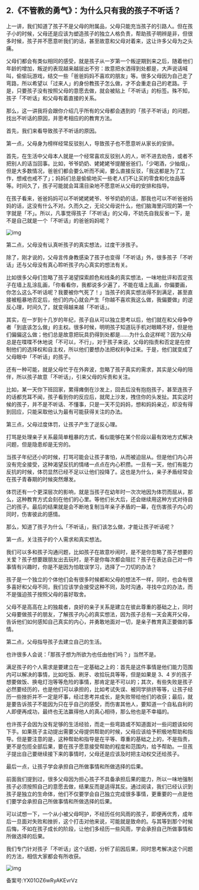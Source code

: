 ## 2.《不管教的勇气》：为什么只有我的孩子不听话？
上一讲，我们知道了孩子不是父母的附属品，父母只能充当孩子的引路人。但在孩子小的时候，父母还是应该为塑造孩子的独立人格负责，帮助孩子明辨是非，但很多时候，孩子并不愿意听我们的话，甚至故意和父母对着来，这让许多父母为之头痛。


父母们都会有类似相同的感受，就是孩子从一岁第一个叛逆期到来之后，随着他们年龄的增加，叛逆的表现越来越层出不穷：故意把水洒得到处都是，大声说话喊叫，偷偷玩游戏，结交一些「爸爸妈妈不喜欢的朋友」等。很多父母因为自己走了弯路，所以希望以「过来人」的身份教孩子怎么做，才不会重走自己的老路。于是，只要孩子没有按照父母的意愿去做，就会被贴上「不听话」的标签。殊不知，孩子「不听话」和父母有着直接的关系。


那么，这一讲我将会跟你介绍几乎所有的父母都会遇到的「孩子不听话」的问题，找出不听话的原因，并思考相应的的教育方法。


首先，我们来看导致孩子不听话的原因。


第一点，父母身为榜样经常反驳别人，导致孩子也不愿意听从家长的安排。


首先，在生活中父母本人就是一个经常喜欢反驳别人的人，听不进去劝告，或者不把别人的话当回事。比如，爷爷奶奶、姥姥姥爷提醒爸爸们，「少喝酒，少抽烟」，但是大多数情况，爸爸们都会要么听而不闻，要么直接反驳，「我这都是为了工作，想戒也戒不了」；妈妈们总是偷偷地买一些老人们不让买的零食和化妆品等等。时间久了，孩子可能就会耳濡目染地不愿意听从父母的安排和指导。


在孩子看来，爸爸妈妈可以不听姥姥姥爷、爷爷奶奶的话，那我也可以不听爸爸妈妈的话，这没有什么不对。久而久之，无论父母说什么，他们脑海里闪现的第一个字就是「不」。所以，凡事觉得孩子「不听话」的父母，不妨先自我反省一下，是不是自己就是一个「不听话」的爸爸妈妈呢？


![img](https://pica.zhimg.com/v2-b7f73dd030e277a0c5699c2b920d3b5c.webp)

第二点，父母没有认真听孩子的真实想法，过度干涉孩子。


除了，刚才说的，父母言传身教感染了孩子也变得「不听话」外，很多孩子「不听话」还与父母没有真心聆听孩子内心真实的想法有关。


比如很多父母们忽略了孩子渴望探索颜色和线条的真实想法，一味地批评和否定孩子在墙上乱涂乱画，「你看看你，我都说多少遍了，不能在墙上乱画，你偏要画，你怎么这么不听话呢？我要被你气死了！」当孩子的真实想法得不到满足，甚至直接被粗暴地否定后，他们的内心就会产生「你越不喜欢我这么做，我偏要做」的逆反心理，时间久了，就变得越来越「不听话」。


其实，在一岁到十几岁的年纪，孩子自从可以独立思考以后，他们就在和父母争夺者「到底该怎么做」的主权。很多时候，明明孩子知道玩手机对眼睛不好，但是他们偏偏这么做；他们总是故意把玩具扔得到处都是……为什么会这样呢？因为父母总是在喋喋不休地说「不可以，不行」，对于孩子来说，父母的指责和否定是在控制他们的选择权和自主权，所以他们要想办法把权利争过来。于是，他们就变成了父母眼中「不听话」的孩子。


还有一种可能，就是父母忙于在外奔波，忽略了孩子真实的需求，其实是父母的陪伴，所以孩子故意「不听话」，引来父母的斥责和关注。


比如，某一天你下班回家，累得瘫倒在沙发上，回去后没有抱抱孩子，甚至连孩子的话都充耳不闻，孩子看到你的反应后，就爬上沙发，拽住你的头发扯。其实这时候的孩子，并不是不听话、不懂事，只是一天不见妈妈，想和妈妈亲近，却没有得到回应，只能采取他认为最有可能获得关注的办法。


第三点，父母过度体罚，让孩子产生了逆反心理。


打骂是处理亲子关系最简单粗暴的方式，看似能够在某个阶段以最有效地方式解决问题，但是隐患却是无穷的。


当孩子年纪还小的时候，打骂可能会让孩子害怕，从而被迫屈从。但是他们内心并没有完全接受，这种渴望反抗的情绪一点点在内心积攒。一旦有一天，他们有能力反抗的时候，体罚显然已经不足以让他们投降了。这也是为什么，亲子矛盾经常会在孩子青春期的时候突然爆发。


体罚还有一个更深层次的影响，就是当孩子在幼年时一次次地因为体罚而屈从，那么，这种教育方式会刻在他们的心里。等他们长大后，还会继续用这种方式对待自己的孩子。最后的结果就是会不断地复制当年亲子矛盾的一幕，在伤害孩子内心的同时，伤害彼此的感情。


那么，知道了孩子为什么「不听话」，我们该怎么做，才能让孩子听话呢？


第一点，关注孩子的个人需求和真实想法。


我们可以多和孩子沟通问题，比如孩子在故意吵闹时，是不是你忽略了孩子想要的关爱？孩子想要跟朋友出去玩时，是不是你每次都会阻拦？孩子在表达自己对一件事情有兴趣时，你是不是因为怕耽误学习，选择了一刀切的办法？


孩子是一个独立的个体他们会有很多时候都和父母的想法不一样，同时，也会有很多喜好和父母不同，我们应该学会接受这种不同，及时沟通，寻找中立的办法，而不是强迫孩子按照父母的喜好取舍。


父母不是高高在上的独裁者，良好的亲子关系是建立在彼此尊重的基础之上，同时父母要做孩子的朋友，了解孩子内心的真实想法，因为孩子总有一天会离开父母，告诉他们如何感知自己真实的内心，并勇敢地面对一切，是亲子教育真正要做的事情。


第二点，父母指导孩子去建立自己的生活。


也许很多人会说：「那孩子想为所欲为也任由他们吗？」当然不是。


满足孩子的个人需求是要建立在一定基础之上的：首先是这件事情是他们能力范围内可以解决的事情，比如吃饭、刷牙、收拾玩具等等，但是如果是 3、4 岁的孩子想要做饭、换电灯泡等等危险的事情，那肯定是不可以的；其次，有些失败是孩子必然要经历的，也是他们可以承担的，比如考试失误、被同学排挤等等，让孩子经历一些挫折并不一定是坏事，经过思考并成长，是失败带给他们的收获；最后，就是要告诉孩子不能因为只在乎自己的感受，而伤害其他人，要知道一个自私自利的人即便再成功，最终也无法赢得他人的真心相待，那么他也是不幸福的。


也许孩子会因为没有足够的生活经验，而走一些弯路或不知道面对一些问题该如何下手。如果孩子主动提出需要父母提供帮助的时候，父母应该给予积极地帮助和指导。但是要注意的是，这种帮助和指导是在平等、尊重的基础之上的，不是指责，更不是包揽全部后果，要在孩子愿意接受帮助的程度和范围内，给予帮助。一旦孩子提出自己要继续接下来的事情时，父母还是应该及时把主动权交还给孩子。


最后一点，让孩子学会承担自己所做事情和所做选择的后果。


前面我们提到过，很多父母因为担心孩子不具备承担后果的能力，所以一味地强制孩子必须按照自己的意愿去做，结果反而是适得其反。通过阅读，我们已经认识到孩子是独立的生命体，他们不仅要学会自己独立完成很多事情，更重要的一点是他们要学会承担自己所做事情和所做选择的后果。


可以试想一下，一个从小被父母呵护，不经历任何风雨的孩子，即便再优秀，成年后一旦面对失败和挫折，这个打击对他来说，可能就是致命的。与其等到那个时候后悔，不如在孩子成长的阶段，让他们多经历一些风雨，学会承担自己所做事情和所做选择的后果。


我们专门针对孩子「不听话」这个话题，分析了前因后果，同时思考解决这个问题的方法，相信大家都会有所收获。


![img](https://pic3.zhimg.com/v2-2d0d67c437129a88bd8b8b7e43387ce2.webp)

  



备案号:YX01OZ6wRyAKEvrVz

